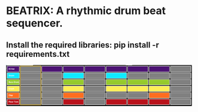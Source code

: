 # BEATRIX: A rhythmic drum beat sequencer.

## Install the required libraries: pip install -r requirements.txt 
![BEATRIX](https://github.com/Shandilya-lab/BEATRIX/blob/main/img/Doku/Gridlayout.png?raw=true)
